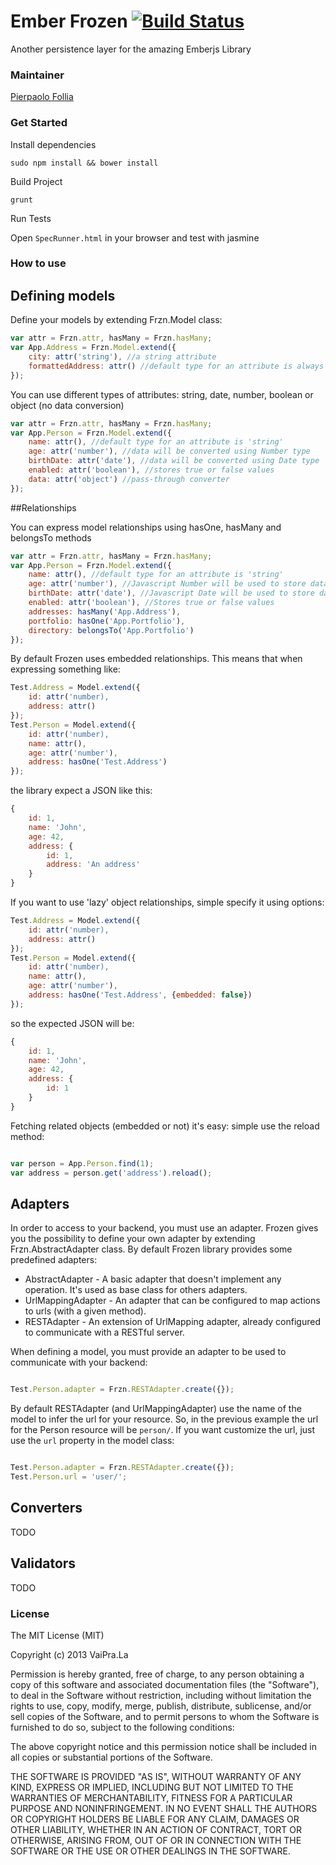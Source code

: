 Ember Frozen [![Build Status](https://travis-ci.org/madchicken/ember-frozen.png)](https://travis-ci.org/madchicken/ember-frozen)
===

Another persistence layer for the amazing Emberjs Library

### Maintainer

[Pierpaolo Follia](https://github.com/madchicken)

### Get Started

Install dependencies

`sudo npm install && bower install`

Build Project

`grunt`

Run Tests

Open `SpecRunner.html` in your browser and test with jasmine

### How to use

## Defining models

Define your models by extending Frzn.Model class:
```javascript
var attr = Frzn.attr, hasMany = Frzn.hasMany;
var App.Address = Frzn.Model.extend({
    city: attr('string'), //a string attribute
    formattedAddress: attr() //default type for an attribute is always 'string'
});
```

You can use different types of attributes: string, date, number, boolean or object (no data conversion)
```javascript
var attr = Frzn.attr, hasMany = Frzn.hasMany;
var App.Person = Frzn.Model.extend({
    name: attr(), //default type for an attribute is 'string'
    age: attr('number'), //data will be converted using Number type
    birthDate: attr('date'), //data will be converted using Date type
    enabled: attr('boolean'), //stores true or false values
    data: attr('object') //pass-through converter
});
```

##Relationships

You can express model relationships using hasOne, hasMany and belongsTo methods

```javascript
var attr = Frzn.attr, hasMany = Frzn.hasMany;
var App.Person = Frzn.Model.extend({
    name: attr(), //default type for an attribute is 'string'
    age: attr('number'), //Javascript Number will be used to store data
    birthDate: attr('date'), //Javascript Date will be used to store data,
    enabled: attr('boolean'), //Stores true or false values
    addresses: hasMany('App.Address'),
    portfolio: hasOne('App.Portfolio'),
    directory: belongsTo('App.Portfolio')
});
```

By default Frozen uses embedded relationships. This means that when expressing something like:

```javascript
Test.Address = Model.extend({
    id: attr('number),
    address: attr()
});
Test.Person = Model.extend({
    id: attr('number),
    name: attr(),
    age: attr('number'),
    address: hasOne('Test.Address')
});
```

the library expect a JSON like this:

```javascript
{
    id: 1,
    name: 'John',
    age: 42,
    address: {
        id: 1,
        address: 'An address'
    }
}
```

If you want to use 'lazy' object relationships, simple specify it using options:

```javascript
Test.Address = Model.extend({
    id: attr('number),
    address: attr()
});
Test.Person = Model.extend({
    id: attr('number),
    name: attr(),
    age: attr('number'),
    address: hasOne('Test.Address', {embedded: false})
});
```

so the expected JSON will be:

```javascript
{
    id: 1,
    name: 'John',
    age: 42,
    address: {
        id: 1
    }
}
```

Fetching related objects (embedded or not) it's easy: simple use the reload method:

```javascript

var person = App.Person.find(1);
var address = person.get('address').reload();

```

## Adapters

In order to access to your backend, you must use an adapter. Frozen gives you the possibility to define your own adapter
by extending Frzn.AbstractAdapter class. By default Frozen library provides some predefined adapters:

* AbstractAdapter - A basic adapter that doesn't implement any operation. It's used as base class for others adapters.
* UrlMappingAdapter - An adapter that can be configured to map actions to urls (with a given method).
* RESTAdapter - An extension of UrlMapping adapter, already configured to communicate with a RESTful server.

When defining a model, you must provide an adapter to be used to communicate with your backend:

```javascript

Test.Person.adapter = Frzn.RESTAdapter.create({});

```

By default RESTAdapter (and UrlMappingAdapter) use the name of the model to infer the url for your resource. So, in the
previous example the url for the Person resource will be `person/`. If you want customize the url, just use the `url`
property in the model class:


```javascript

Test.Person.adapter = Frzn.RESTAdapter.create({});
Test.Person.url = 'user/';

```

## Converters

TODO

## Validators

TODO


### License

The MIT License (MIT)

Copyright (c) 2013 VaiPra.La

Permission is hereby granted, free of charge, to any person obtaining a copy of
this software and associated documentation files (the "Software"), to deal in
the Software without restriction, including without limitation the rights to
use, copy, modify, merge, publish, distribute, sublicense, and/or sell copies of
the Software, and to permit persons to whom the Software is furnished to do so,
subject to the following conditions:

The above copyright notice and this permission notice shall be included in all
copies or substantial portions of the Software.

THE SOFTWARE IS PROVIDED "AS IS", WITHOUT WARRANTY OF ANY KIND, EXPRESS OR
IMPLIED, INCLUDING BUT NOT LIMITED TO THE WARRANTIES OF MERCHANTABILITY, FITNESS
FOR A PARTICULAR PURPOSE AND NONINFRINGEMENT. IN NO EVENT SHALL THE AUTHORS OR
COPYRIGHT HOLDERS BE LIABLE FOR ANY CLAIM, DAMAGES OR OTHER LIABILITY, WHETHER
IN AN ACTION OF CONTRACT, TORT OR OTHERWISE, ARISING FROM, OUT OF OR IN
CONNECTION WITH THE SOFTWARE OR THE USE OR OTHER DEALINGS IN THE SOFTWARE.
